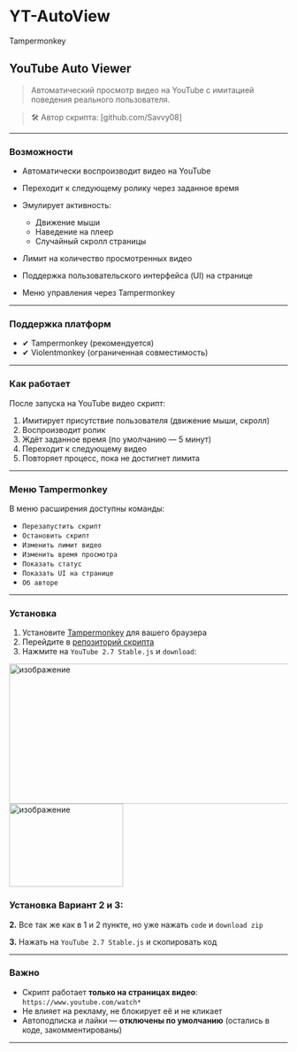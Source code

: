 # YT-AutoView 
Tampermonkey

## YouTube Auto Viewer

> Автоматический просмотр видео на YouTube с имитацией поведения реального пользователя.

> 🛠 Автор скрипта: [github.com/Savvy08]

---

### Возможности

* Автоматически воспроизводит видео на YouTube
* Переходит к следующему ролику через заданное время
* Эмулирует активность:

  * Движение мыши
  * Наведение на плеер
  * Случайный скролл страницы
* Лимит на количество просмотренных видео
* Поддержка пользовательского интерфейса (UI) на странице
* Меню управления через Tampermonkey

---

### Поддержка платформ

* ✔ Tampermonkey (рекомендуется)
* ✔ Violentmonkey (ограниченная совместимость)

---

### Как работает

После запуска на YouTube видео скрипт:

1. Имитирует присутствие пользователя (движение мыши, скролл)
2. Воспроизводит ролик
3. Ждёт заданное время (по умолчанию — 5 минут)
4. Переходит к следующему видео
5. Повторяет процесс, пока не достигнет лимита

---

### Меню Tampermonkey

В меню расширения доступны команды:

* `Перезапустить скрипт`
* `Остановить скрипт`
* `Изменить лимит видео`
* `Изменить время просмотра`
* `Показать статус`
* `Показать UI на странице`
* `Об авторе`

---

### Установка

1. Установите [Tampermonkey](https://tampermonkey.net/) для вашего браузера
2. Перейдите в [репозиторий скрипта](https://github.com/Savvy08/YT-AutoView)
3. Нажмите на `YouTube 2.7 Stable.js` и `download`:
<img width="911" height="253" alt="изображение" src="https://github.com/user-attachments/assets/49ac5c07-9597-4aee-848e-0be608eb0b75" />
<img width="206" height="150" alt="изображение" src="https://github.com/user-attachments/assets/037958a6-981c-441d-abb8-716248b161d5" />

### Установка Вариант 2 и 3:
**2.** Все так же как в 1 и 2 пункте, но уже нажать `code` и `download zip`

**3.** Нажать на `YouTube 2.7 Stable.js` и скопировать код


---

### Важно

* Скрипт работает **только на страницах видео**: `https://www.youtube.com/watch*`
* Не влияет на рекламу, не блокирует её и не кликает
* Автоподписка и лайки — **отключены по умолчанию** (остались в коде, закомментированы)

---
